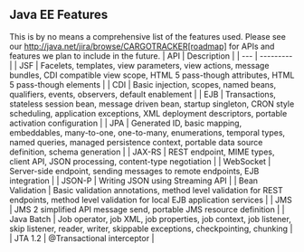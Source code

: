 ## Java EE Features

This is by no means a comprehensive list of the features used. Please see our http://java.net/jira/browse/CARGOTRACKER[roadmap] for APIs and features we plan to include in the future.
| API | Description |
| --- | ---------   |
| JSF | Facelets, templates, view parameters, view actions, message bundles, CDI compatible view scope, HTML 5 pass-though attributes, HTML 5 pass-though elements |
| CDI | Basic injection, scopes, named beans, qualifiers, events, observers, default enablement |
| EJB | Transactions, stateless session bean, message driven bean, startup singleton, CRON style scheduling, application exceptions, XML deployment descriptors, portable activation configuration |
| JPA | Generated ID, basic mapping, embeddables, many-to-one, one-to-many, enumerations, temporal types, named queries, managed persistence context, portable data source definition, schema generation |
| JAX-RS | REST endpoint, MIME types, client API, JSON processing, content-type negotiation |
| WebSocket | Server-side endpoint, sending messages to remote endpoints, EJB integration |
| JSON-P | Writing JSON using Streaming API |
| Bean Validation | Basic validation annotations, method level validation for REST endpoints, method level validation for local EJB application services |
| JMS | JMS 2 simplified API message send, portable JMS resource definition |
| Java Batch | Job operator, job XML, job properties, job context, job listener, skip listener, reader, writer, skippable exceptions, checkpointing, chunking |
| JTA 1.2 | @Transactional interceptor |
